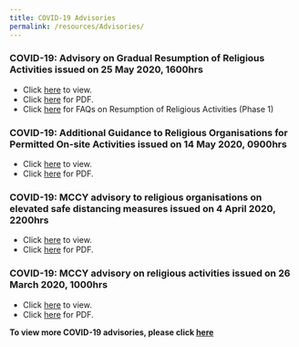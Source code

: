 ```yaml
---
title: COVID-19 Advisories
permalink: /resources/Advisories/
---
```


### COVID-19: Advisory on Gradual Resumption of Religious Activities issued on 25 May 2020, 1600hrs

* Click [here](https://www.mccy.gov.sg/about-us/news-and-resources/press-statements/2020/may/gradual-resumption-of-religious--activities) to view.
* Click [here](/media/4GradualResumptionofReligiousActivities.pdf) for PDF.
* Click [here](/media/FAQonResumptionofReligiousActivitiesPhase1.pdf) for FAQs on Resumption of Religious Activities (Phase 1) 

### COVID-19: Additional Guidance to Religious Organisations for Permitted On-site Activities issued on 14 May 2020, 0900hrs

* Click [here](https://www.mccy.gov.sg/about-us/news-and-resources/press-statements/2020/may/additional-guidance-religious-organisations-permitted-on-site-activities) to view.
* Click [here](/media/3-COVID-19MCCYAdditionalGuidance.pdf) for PDF.

### COVID-19: MCCY advisory to religious organisations on elevated safe distancing measures issued on 4 April 2020, 2200hrs

* Click [here](https://www.mccy.gov.sg/about-us/news-and-resources/press-statements/2020/apr/covid-19-mccy-advisory-to-religious-organisations-on-elevated-safe-distancing-measures) to view. 
* Click [here](/media/2-COVID-19MCCYAdvisory.pdf) for PDF.

### COVID-19: MCCY advisory on religious activities issued on 26 March 2020, 1000hrs

* Click [here](https://www.mccy.gov.sg/about-us/news-and-resources/press-statements/2020/mar/covid-19-mccy-advisory-on-religious-activities) to view. 
* Click [here](/media/1-COVID-19MCCYAdvisoryonReligiousActivities.pdf) for PDF.


**To view more COVID-19 advisories, please click [here](https://www.gov.sg/article/covid-19-sector-specific-advisories)**

